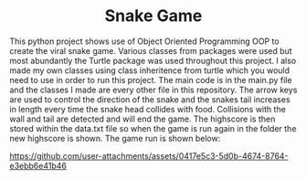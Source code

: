 <h1 align="center">Snake Game</h1>

This python project shows use of Object Oriented Programming OOP to create the viral snake game.
Various classes from packages were used but most abundantly the Turtle package was used throughout this project.
I also made my own classes using class inheritence from turtle which you would need to use in order to run this project.
The main code is in the main.py file and the classes I made are every other file in this repository.
The arrow keys are used to control the direction of the snake and the snakes tail increases in length every time the snake head collides with food.
Collisions with the wall and tail are detected and will end the game.
The highscore is then stored within the data.txt file so when the game is run again in the folder the new highscore is shown.
The game run is shown below:





https://github.com/user-attachments/assets/0417e5c3-5d0b-4674-8764-e3ebb6e41b46
